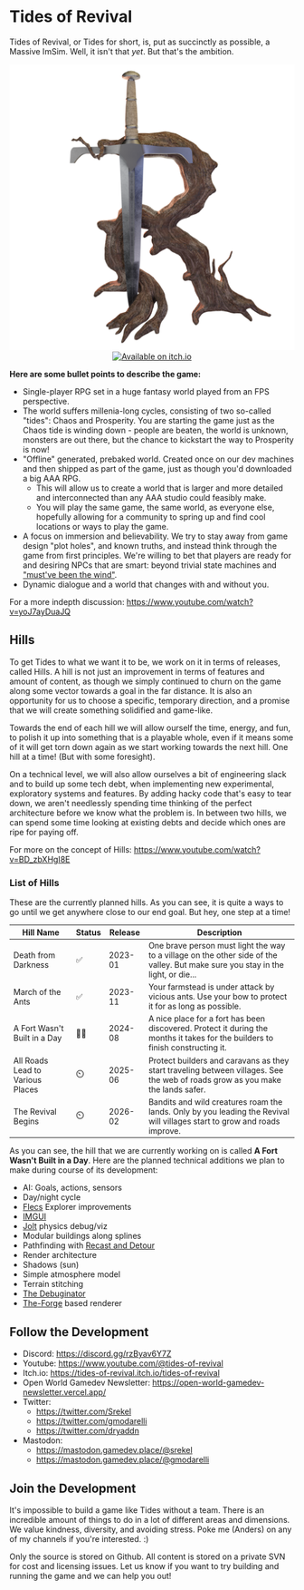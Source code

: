 # Tides of Revival

Tides of Revival, or Tides for short, is, put as succinctly as possible, a Massive ImSim. Well, it isn't that _yet_. But that's the ambition.

<p align="center">
  <img alt="Tides of Revival Logo" src="docs/tides_logo.png" width="512" />
  <a href="https://tides-of-revival.itch.io/tides-of-revival" target="_blank">
    <img alt="Available on itch.io" src="https://jessemillar.github.io/available-on-itchio-badge/badge-bw.png" width="512" />
  </a>
</p>


**Here are some bullet points to describe the game:**

- Single-player RPG set in a huge fantasy world played from an FPS perspective.
- The world suffers millenia-long cycles, consisting of two so-called "tides": Chaos and Prosperity. You are starting the game just as the Chaos tide is winding down - people are beaten, the world is unknown, monsters are out there, but the chance to kickstart the way to Prosperity is now!
- "Offline" generated, prebaked world. Created once on our dev machines and then shipped as part of the game, just as though you'd downloaded a big AAA RPG.
  - This will allow us to create a world that is larger and more detailed and interconnected than any AAA studio could feasibly make.
  - You will play the same game, the same world, as everyone else, hopefully allowing for a community to spring up and find cool locations or ways to play the game.
- A focus on immersion and believability. We try to stay away from game design "plot holes", and known truths, and instead think through the game from first principles. We're willing to bet that players are ready for and desiring NPCs that are smart: beyond trivial state machines and ["must've been the wind"]("https://youtu.be/kX3OB4cYaa0?list=PLSMETuURtTXA0nxGMwg6WDA4rmjjscWT8").
- Dynamic dialogue and a world that changes with and without you.

For a more indepth discussion: https://www.youtube.com/watch?v=yoJ7ayDuaJQ

## Hills

To get Tides to what we want it to be, we work on it in terms of releases, called Hills. A hill is not just an improvement in terms of features and amount of content, as though we simply continued to churn on the game along some vector towards a goal in the far distance. It is also an opportunity for us to choose a specific, temporary direction, and a promise that we will create something solidified and game-like.

Towards the end of each hill we will allow ourself the time, energy, and fun, to polish it up into something that is a playable whole, even if it means some of it will get torn down again as we start working towards the next hill. One hill at a time! (But with some foresight).

On a technical level, we will also allow ourselves a bit of engineering slack and to build up some tech debt, when implementing new experimental, exploratory systems and features. By adding hacky code that's easy to tear down, we aren't needlessly spending time thinking of the perfect architecture before we know what the problem is. In between two hills, we can spend some time looking at existing debts and decide which ones are ripe for paying off.

For more on the concept of Hills: https://www.youtube.com/watch?v=BD_zbXHgI8E

### List of Hills

These are the currently planned hills. As you can see, it is quite a ways to go until we get anywhere close to our end goal. But hey, one step at a time!

| Hill Name                        | Status | Release | Description                                                                                                                      |
| -------------------------------- | ------ | ------- | -------------------------------------------------------------------------------------------------------------------------------- |
| Death from Darkness              | ✅     | 2023-01 | One brave person must light the way to a village on the other side of the valley. But make sure you stay in the light, or die... |
| March of the Ants                | ✅     | 2023-11 | Your farmstead is under attack by vicious ants. Use your bow to protect it for as long as possible.                              |
| A Fort Wasn't Built in a Day     | 🏃‍♀️     | 2024-08 | A nice place for a fort has been discovered. Protect it during the months it takes for the builders to finish constructing it.   |
| All Roads Lead to Various Places | ⏲️     | 2025-06 | Protect builders and caravans as they start traveling between villages. See the web of roads grow as you make the lands safer.   |
| The Revival Begins               | ⏲️     | 2026-02 | Bandits and wild creatures roam the lands. Only by you leading the Revival will villages start to grow and roads improve.        |

As you can see, the hill that we are currently working on is called **A Fort Wasn't Built in a Day**. Here are the planned technical additions we plan to make during course of its development:

- AI: Goals, actions, sensors
- Day/night cycle
- [Flecs](https://www.flecs.dev/flecs/) Explorer improvements
- [IMGUI](https://github.com/ocornut/imgui)
- [Jolt](https://jrouwe.github.io/JoltPhysics/) physics debug/viz
- Modular buildings along splines
- Pathfinding with [Recast and Detour](https://recastnav.com/)
- Render architecture
- Shadows (sun)
- Simple atmosphere model
- Terrain stitching
- [The Debuginator](https://github.com/Srekel/the-debuginator)
- [The-Forge](https://github.com/ConfettiFX/The-Forge) based renderer

## Follow the Development

- Discord: https://discord.gg/rzByav6Y7Z
- Youtube: https://www.youtube.com/@tides-of-revival
- Itch.io: https://tides-of-revival.itch.io/tides-of-revival
- Open World Gamedev Newsletter: https://open-world-gamedev-newsletter.vercel.app/
- Twitter: 
  - https://twitter.com/Srekel
  - https://twitter.com/gmodarelli
  - https://twitter.com/dryaddn
- Mastodon:
  - https://mastodon.gamedev.place/@srekel
  - https://mastodon.gamedev.place/@gmodarelli

## Join the Development

It's impossible to build a game like Tides without a team. There is an incredible amount of things to do in a lot of different areas and dimensions. We value kindness, diversity, and avoiding stress. Poke me (Anders) on any of my channels if you're interested. :)

Only the source is stored on Github. All content is stored on a private SVN for cost and licensing issues. Let us know if you want to try building and running the game and we can help you out!

